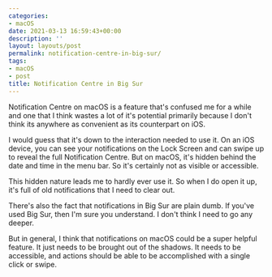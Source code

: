 ```yaml
---
categories:
- macOS
date: 2021-03-13 16:59:43+00:00
description: ''
layout: layouts/post
permalink: notification-centre-in-big-sur/
tags:
- macOS
- post
title: Notification Centre in Big Sur
---
```


Notification Centre on macOS is a feature that's confused me for a while and one that I think wastes a lot of it's potential primarily because I don't think its anywhere as convenient as its counterpart on iOS.

I would guess that it's down to the interaction needed to use it. On an iOS device, you can see your notifications on the Lock Screen and can swipe up to reveal the full Notification Centre. But on macOS, it's hidden behind the date and time in the menu bar. So it's certainly not as visible or accessible.

This hidden nature leads me to hardly ever use it. So when I do open it up, it's full of old notifications that I need to clear out.

There's also the fact that notifications in Big Sur are plain dumb. If you've used Big Sur, then I'm sure you understand. I don't think I need to go any deeper.

But in general, I think that notifications on macOS could be a super helpful feature. It just needs to be brought out of the shadows. It needs to be accessible, and actions should be able to be accomplished with a single click or swipe.